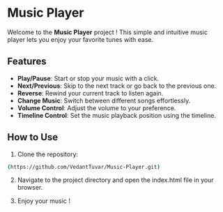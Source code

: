 # Music Player

Welcome to the **Music Player** project ! This simple and intuitive music player lets you enjoy your favorite tunes with ease.

## Features


- **Play/Pause**: Start or stop your music with a click.
- **Next/Previous**: Skip to the next track or go back to the previous one.
- **Reverse**: Rewind your current track to listen again.
- **Change Music**: Switch between different songs effortlessly.
- **Volume Control**: Adjust the volume to your preference.
- **Timeline Control**: Set the music playback position using the timeline.

## How to Use
1. Clone the repository:
```bash
(https://github.com/VedantTuvar/Music-Player.git)
```
2. Navigate to the project directory and open the index.html file in your browser.

3. Enjoy your music !
